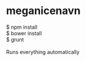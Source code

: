 meganicenavn
============

$ npm install <br>
$ bower install <br>
$ grunt 
<br><br>
Runs everything automatically
